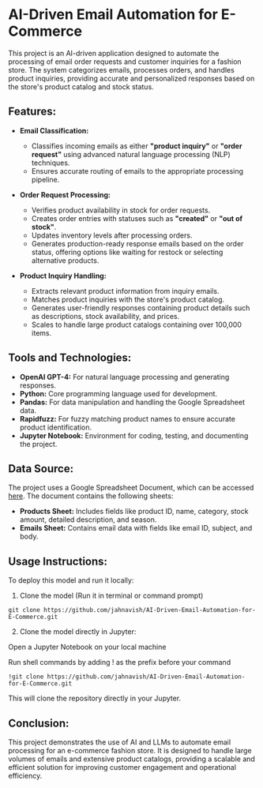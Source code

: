# AI-Driven Email Automation for E-Commerce

This project is an AI-driven application designed to automate the processing of email order requests and customer inquiries for a fashion store. The system categorizes emails, processes orders, and handles product inquiries, providing accurate and personalized responses based on the store's product catalog and stock status.

## Features:

- **Email Classification:**
  - Classifies incoming emails as either **"product inquiry"** or **"order request"** using advanced natural language processing (NLP) techniques.
  - Ensures accurate routing of emails to the appropriate processing pipeline.

- **Order Request Processing:**
  - Verifies product availability in stock for order requests.
  - Creates order entries with statuses such as **"created"** or **"out of stock"**.
  - Updates inventory levels after processing orders.
  - Generates production-ready response emails based on the order status, offering options like waiting for restock or selecting alternative products.

- **Product Inquiry Handling:**
  - Extracts relevant product information from inquiry emails.
  - Matches product inquiries with the store's product catalog.
  - Generates user-friendly responses containing product details such as descriptions, stock availability, and prices.
  - Scales to handle large product catalogs containing over 100,000 items.

## Tools and Technologies:

- **OpenAI GPT-4:** For natural language processing and generating responses.
- **Python:** Core programming language used for development.
- **Pandas:** For data manipulation and handling the Google Spreadsheet data.
- **Rapidfuzz:** For fuzzy matching product names to ensure accurate product identification.
- **Jupyter Notebook:** Environment for coding, testing, and documenting the project.

## Data Source:

The project uses a Google Spreadsheet Document, which can be accessed [here](https://docs.google.com/spreadsheets/d/1uWkz7nlLoMLOzgnTxvPe7sA3FISArbOaa5NacDlKZSU). The document contains the following sheets:

- **Products Sheet:** Includes fields like product ID, name, category, stock amount, detailed description, and season.
- **Emails Sheet:** Contains email data with fields like email ID, subject, and body.

## Usage Instructions:

To deploy this model and run it locally:

1. Clone the model (Run it in terminal or command prompt)

`git clone https://github.com/jahnavish/AI-Driven-Email-Automation-for-E-Commerce.git`

2. Clone the model directly in Jupyter:

Open a Jupyter Notebook on your local machine

Run shell commands by adding ! as the prefix before your command

`!git clone https://github.com/jahnavish/AI-Driven-Email-Automation-for-E-Commerce.git`

This will clone the repository directly in your Jupyter.

## Conclusion:

This project demonstrates the use of AI and LLMs to automate email processing for an e-commerce fashion store. It is designed to handle large volumes of emails and extensive product catalogs, providing a scalable and efficient solution for improving customer engagement and operational efficiency.
